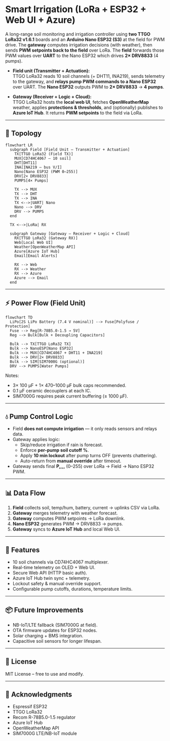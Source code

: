 # Smart Irrigation (LoRa + ESP32 + Web UI + Azure)

A long-range soil monitoring and irrigation controller using **two TTGO LoRa32 v1.6.1** boards and an **Arduino Nano ESP32 (S3)** at the field for PWM drive. The **gateway** computes irrigation decisions (with weather), then sends **PWM setpoints back to the field** over LoRa. The **field** forwards those PWM values over **UART** to the Nano ESP32 which drives **2× DRV8833** (4 pumps).

- **Field unit (Transmitter + Actuation):**  
  TTGO LoRa32 reads 10 soil channels (+ DHT11, INA219), sends telemetry to the gateway, and **relays pump PWM commands to a Nano ESP32** over UART. The **Nano ESP32** outputs PWM to **2× DRV8833** → **4 pumps**.

- **Gateway (Receiver + Logic + Cloud):**  
  TTGO LoRa32 hosts the **local web UI**, fetches **OpenWeatherMap** weather, applies **protections & thresholds**, and (optionally) publishes to **Azure IoT Hub**. It returns **PWM setpoints** to the field via LoRa.

---

## 🧭 Topology

```mermaid
flowchart LR
  subgraph Field [Field Unit — Transmitter + Actuation]
    TX[TTGO LoRa32 (Field TX)]
    MUX[CD74HC4067 — 10 soil]
    DHT[DHT11]
    INA[INA219 — bus V/I]
    Nano[Nano ESP32 (PWM 0–255)]
    DRV[2× DRV8833]
    PUMPS[4× Pumps]

    TX --> MUX
    TX --> DHT
    TX --> INA
    TX <-->|UART| Nano
    Nano --> DRV
    DRV --> PUMPS
  end

  TX <-->|LoRa| RX

  subgraph Gateway [Gateway — Receiver + Logic + Cloud]
    RX[TTGO LoRa32 (Gateway RX)]
    Web[Local Web UI]
    Weather[OpenWeatherMap API]
    Azure[Azure IoT Hub]
    Email[Email Alerts]

    RX --> Web
    RX --> Weather
    RX --> Azure
    Azure --> Email
  end
```

---

## ⚡ Power Flow (Field Unit)

```mermaid
flowchart TD
  LiPo[2S LiPo Battery (7.4 V nominal)] --> Fuse[Polyfuse / Protection]
  Fuse --> Reg[R-78B5.0-1.5 → 5V]
  Reg --> Bulk[Bulk + Decoupling Capacitors]

  Bulk --> TX[TTGO LoRa32 TX]
  Bulk --> NanoESP[Nano ESP32]
  Bulk --> MUX[CD74HC4067 + DHT11 + INA219]
  Bulk --> DRV[2× DRV8833]
  Bulk --> SIM[SIM7000G (optional)]
  DRV --> PUMPS[Water Pumps]
```

Notes:
- 3× 100 µF + 1× 470–1000 µF bulk caps recommended.  
- 0.1 µF ceramic decouplers at each IC.  
- SIM7000G requires peak current buffering (≥ 1000 µF).

---

## 💧 Pump Control Logic

- Field **does not compute irrigation** — it only reads sensors and relays data.  
- Gateway applies logic:  
  - Skip/reduce irrigation if rain is forecast.  
  - Enforce **per-pump soil cutoff %**.  
  - Apply **10 min lockout** after pump turns OFF (prevents chattering).  
  - Auto-return from **manual override** after timeout.  
- Gateway sends final **P,<d0>,<d1>,<d2>,<d3>** (0–255) over LoRa → Field → Nano ESP32 PWM.

---

## 📊 Data Flow

1. **Field** collects soil, temp/hum, battery, current → uplinks CSV via LoRa.  
2. **Gateway** merges telemetry with weather forecast.  
3. **Gateway** computes PWM setpoints → LoRa downlink.  
4. **Nano ESP32** generates PWM → DRV8833 → pumps.  
5. **Gateway** syncs to **Azure IoT Hub** and local Web UI.  

---

## 🔧 Features

- 10 soil channels via CD74HC4067 multiplexer.  
- Real-time telemetry on OLED + Web UI.  
- Secure Web API (HTTP basic auth).  
- Azure IoT Hub twin sync + telemetry.  
- Lockout safety & manual override support.  
- Configurable pump cutoffs, durations, temperature limits.  

---

## 📦 Future Improvements

- NB-IoT/LTE fallback (SIM7000G at field).  
- OTA firmware updates for ESP32 nodes.  
- Solar charging + BMS integration.  
- Capacitive soil sensors for longer lifespan.  

---

## 📜 License

MIT License – free to use and modify.

---

## 🙌 Acknowledgments

- Espressif ESP32  
- TTGO LoRa32  
- Recom R-78B5.0-1.5 regulator  
- Azure IoT Hub  
- OpenWeatherMap API  
- SIM7000G LTE/NB-IoT module  
